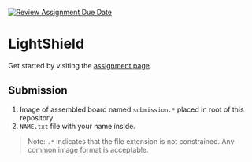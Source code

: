 [![Review Assignment Due Date](https://classroom.github.com/assets/deadline-readme-button-22041afd0340ce965d47ae6ef1cefeee28c7c493a6346c4f15d667ab976d596c.svg)](https://classroom.github.com/a/deO3puQt)
# LightShield

Get started by visiting the [assignment page](https://ece-196.github.io/docs/assignments/light-shield/).

## Submission

1. Image of assembled board named `submission.*` placed in root of this repository.
1. `NAME.txt` file with your name inside.

> Note: `.*` indicates that the file extension is not constrained. Any common image format is acceptable.
